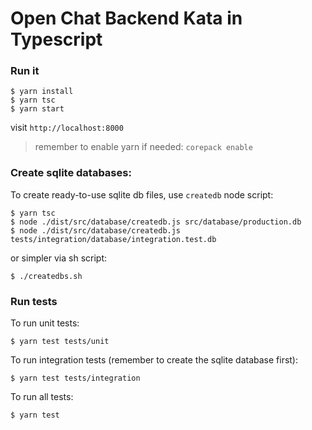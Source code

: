 # Open Chat Backend Kata in Typescript

### Run it

```
$ yarn install
$ yarn tsc
$ yarn start
```

visit `http://localhost:8000`

> remember to enable yarn if needed: `corepack enable`

### Create sqlite databases:

To create ready-to-use sqlite db files, use `createdb` node script:

```
$ yarn tsc
$ node ./dist/src/database/createdb.js src/database/production.db
$ node ./dist/src/database/createdb.js tests/integration/database/integration.test.db
```

or simpler via sh script:

```
$ ./createdbs.sh
```

### Run tests

To run unit tests:

```
$ yarn test tests/unit
```

To run integration tests (remember to create the sqlite database first):

```
$ yarn test tests/integration
```

To run all tests:

```
$ yarn test
```

